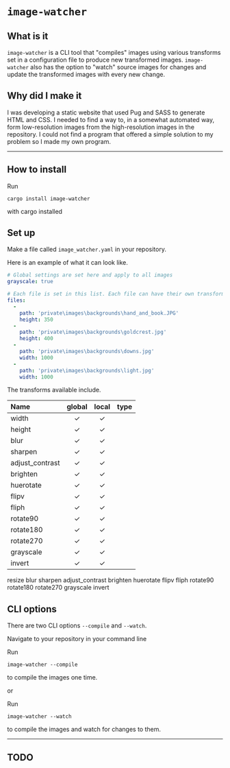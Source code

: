 # `image-watcher`

## What is it

`image-watcher` is a CLI tool that "compiles" images using various transforms set in a configuration file to produce new transformed images.
`image-watcher` also has the option to "watch" source images for changes and update the transformed images with every new change.

## Why did I make it

I was developing a static website that used Pug and SASS to generate HTML and CSS.
I needed to find a way to, in a somewhat automated way, form low-resolution images from the high-resolution images in the repository.
I could not find a program that offered a simple solution to my problem so I made my own program.

---

## How to install

Run

```
cargo install image-watcher
```

with cargo installed

## Set up

Make a file called `image_watcher.yaml` in your repository.

Here is an example of what it can look like.

```yaml
# Global settings are set here and apply to all images
grayscale: true

# Each file is set in this list. Each file can have their own transforms.
files:
  -
    path: 'private\images\backgrounds\hand_and_book.JPG'
    height: 350
  -
    path: 'private\images\backgrounds\goldcrest.jpg'
    height: 400
  -
    path: 'private\images\backgrounds\downs.jpg'
    width: 1000
  -
    path: 'private\images\backgrounds\light.jpg'
    width: 1000
```

The transforms available include.

| Name            | global | local | type |
| :-------------- | :----: | :---: | ---: |
| width           |   ✓    |   ✓   |      |
| height          |   ✓    |   ✓   |      |
| blur            |   ✓    |   ✓   |      |
| sharpen         |   ✓    |   ✓   |      |
| adjust_contrast |   ✓    |   ✓   |      |
| brighten        |   ✓    |   ✓   |      |
| huerotate       |   ✓    |   ✓   |      |
| flipv           |   ✓    |   ✓   |      |
| fliph           |   ✓    |   ✓   |      |
| rotate90        |   ✓    |   ✓   |      |
| rotate180       |   ✓    |   ✓   |      |
| rotate270       |   ✓    |   ✓   |      |
| grayscale       |   ✓    |   ✓   |      |
| invert          |   ✓    |   ✓   |      |



  
resize
blur
sharpen
adjust_contrast
brighten
huerotate
flipv
fliph
rotate90
rotate180
rotate270
grayscale
invert



## CLI options

There are two CLI options `--compile` and `--watch`.

Navigate to your repository in your command line

Run
```
image-watcher --compile
```
to compile the images one time.

or

Run
```
image-watcher --watch
```
to compile the images and watch for changes to them.

---

## TODO